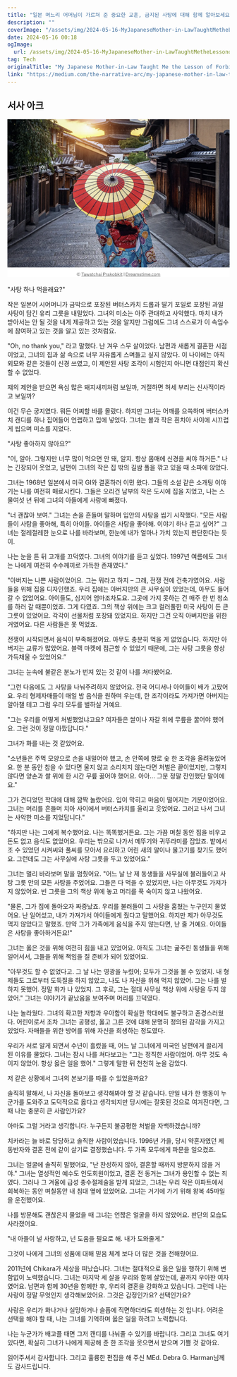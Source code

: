 ```yaml
---
title: "일본 며느리 어머님이 가르쳐 준 중요한 교훈, 금지된 사탕에 대해 함께 알아보세요"
description: ""
coverImage: "/assets/img/2024-05-16-MyJapaneseMother-in-LawTaughtMetheLessonofForbiddenCandy_0.png"
date: 2024-05-16 00:18
ogImage: 
  url: /assets/img/2024-05-16-MyJapaneseMother-in-LawTaughtMetheLessonofForbiddenCandy_0.png
tag: Tech
originalTitle: "My Japanese Mother-in-Law Taught Me the Lesson of Forbidden Candy"
link: "https://medium.com/the-narrative-arc/my-japanese-mother-in-law-taught-me-the-lesson-of-forbidden-candy-62018ddd368e"
---
```



## 서사 아크

![이미지](/assets/img/2024-05-16-MyJapaneseMother-in-LawTaughtMetheLessonofForbiddenCandy_0.png)

"사탕 하나 먹을래요?"

작은 일본어 시어머니가 금박으로 포장된 버터스카치 드롭과 딸기 포일로 포장된 과일 사탕이 담긴 유리 그릇을 내밀었다. 그녀의 미소는 아주 관대하고 사악했다. 마치 내가 받아서는 안 될 것을 내게 제공하고 있는 것을 알지만 그럼에도 그녀 스스로가 이 속임수에 참여하고 있는 것을 알고 있는 것처럼요.



"Oh, no thank you," 라고 말했다. 난 겨우 스무 살이었다. 남편과 새롭게 결혼한 시점이었고, 그녀의 집과 삶 속으로 너무 자유롭게 스며들고 싶지 않았다. 이 나이에는 아직 외모와 같은 것들이 신경 쓰였고, 이 제안된 사탕 조각이 시험인지 아니면 대접인지 확신할 수 없었다.

쟤의 제안을 받으면 욕심 많은 돼지새끼처럼 보일까, 거절하면 허세 부리는 신사적이라고 보일까? 

이건 무슨 궁지였다. 뭐든 어찌할 바를 몰랐다. 하지만 그녀는 어깨를 으쓱하며 버터스카치 캔디를 하나 집어들어 언랩하고 입에 넣었다. 그녀는 볼과 작은 흰치아 사이에 시끄럽게 씹으며 미소를 지었다.

"사탕 좋아하지 않아요?"



"어, 알아. 그렇지만 너무 많이 먹으면 안 돼, 알지. 항상 몸매에 신경을 써야 하거든." 나는 긴장되어 웃었고, 남편이 그녀의 작은 집 밖의 길쌈 풀을 깎고 있을 때 소파에 앉았다.

그녀는 1968년 일본에서 미국 GI와 결혼하러 이민 왔다. 그들의 소설 같은 소개팅 이야기는 나를 여전히 매료시킨다. 그들은 오리건 남부의 작은 도시에 집을 지었고, 나는 스물여섯 년 뒤에 그녀의 아들에게 사랑에 빠졌다.

"너 괜찮아 보여." 그녀는 손을 흔들며 말하며 입안의 사탕을 씹기 시작했다. "모든 사람들이 사탕을 좋아해, 특히 아이들. 아이들은 사탕을 좋아해. 이야기 하나 듣고 싶어?" 그녀는 절레절레한 눈으로 나를 바라보며, 한눈에 내가 얼마나 가치 있는지 판단한다는 듯이.

나는 눈을 튼 뒤 고개를 끄덕였다. 그녀의 이야기를 듣고 싶었다. 1997년 여름에도 그녀는 나에게 여전히 수수께끼로 가득한 존재였다."



"아버지는 나쁜 사람이었어요. 그는 뭐라고 하지 – 그래, 전쟁 전에 건축가였어요. 사람들을 위해 집을 디자인했죠. 우리 집에는 아버지만의 큰 사무실이 있었는데, 아무도 들어갈 수 없었어요. 아이들도, 심지어 엄마조차도요. 그곳에 가지 못하는 건 매주 한 번 청소를 하러 갈 때뿐이었죠. 그게 다였죠. 그의 책상 위에는 크고 컬러풀한 미국 사탕이 든 큰 그릇이 있었어요. 각각이 선물처럼 포장돼 있었지요. 하지만 그건 오직 아버지만을 위한 거였어요. 다른 사람들은 못 먹었죠.

전쟁이 시작되면서 음식이 부족해졌어요. 아무도 충분히 먹을 게 없었습니다. 하지만 아버지는 교류가 많았어요. 블랙 마켓에 접근할 수 있었기 때문에, 그는 사탕 그릇을 항상 가득채울 수 있었어요.”

그녀는 눈속에 불같은 분노가 번져 있는 것 같이 나를 쳐다봤어요.

“그런 다음에도 그 사탕을 나눠주려하지 않았어요. 전국 어디서나 아이들이 배가 고팠어요. 우리 형제자매들이 매일 밤 음식을 원하며 우는데, 한 조각이라도 가져가면 아버지는 알아챌 테고 그럼 우리 모두를 벌하실 거예요.



"그는 우리를 어떻게 처벌했었냐고요? 여자들은 쌀이나 자갈 위에 무릎을 꿇어야 했어요. 그런 것이 정말 아팠답니다."

그녀가 화를 내는 것 같았어요.

"소년들은 주먹 모양으로 손을 내밀어야 했고, 손 안쪽에 향로 숯 한 조각을 올려놓았어요. 한 분 동안 참을 수 있다면 울지 않고 소리치지 않는다면 처벌은 끝이었지만, 그렇지 않다면 양손과 쌀 위에 한 시간 무릎 꿇어야 했어요. 아아... 그분 정말 잔인했단 말이에요."

그가 견디었던 학대에 대해 깜짝 놀랐어요. 입이 막히고 마음이 떨어지는 기분이었어요. 그녀는 머리를 흔들며 치아 사이에서 버터스카치를 울리고 웃었어요. 그러고 나서 그녀는 사악한 미소를 지었답니다."



"하지만 나는 그에게 복수했어요. 나는 똑똑했거든요. 그는 가끔 며칠 동안 집을 비우고 돈도 없고 음식도 없었어요. 우리는 밖으로 나가서 메뚜기와 귀뚜라미를 잡았죠. 밭에서 조 수 있었던 시켜씨와 풀씨를 모아서 요리하고 어린 새의 알이나 물고기를 찾기도 했어요. 그런데도 그는 사무실에 사탕 그릇을 두고 있었어요."

그녀는 멀리 바라보며 말을 멈췄어요. "어느 날 난 제 동생들을 사무실에 불러들이고 사탕 그릇 안의 모든 사탕을 주었어요. 그들은 다 먹을 수 있었지만, 나는 아무것도 가져가지 않았어요. 빈 그릇을 그의 책상 위에 놓고 머리를 푹 숙이지 않고 나왔어요.

"물론, 그가 집에 돌아오자 짜증났죠. 우리를 불러들여 그 사탕을 훔쳤는 누구인지 물었어요. 난 일어섰고, 내가 가져가서 아이들에게 줬다고 말했어요. 하지만 제가 아무것도 먹지 않았다고 말했죠. 만약 그가 가족에게 음식을 주지 않는다면, 난 줄 거예요. 아이들은 사탕을 좋아하거든요!"

그녀는 옳은 것을 위해 여전히 힘을 내고 있었어요. 아직도 그녀는 굶주린 동생들을 위해 일어서서, 그들을 위해 책임을 질 준비가 되어 있었어요.



"아무것도 할 수 없었다고. 그 날 나는 영광을 누렸어; 모두가 그것을 볼 수 있었지. 내 형제들도 그로부터 도둑질을 하지 않았고, 나도 나 자신을 위해 먹지 않았어. 그는 나를 벌하지 못했어. 정말 화가 나 있었지. 그 후로, 그는 절대 사무실 책상 위에 사탕을 두지 않았어." 그녀는 이야기가 끝났음을 보여주며 머리를 끄덕였다.

나는 놀라웠다. 그녀의 확고한 저항과 우아함이 확실한 학대에도 불구하고 존경스러웠다. 어린이로서 조차 그녀는 공평성, 옳고 그른 것에 대해 분명히 정의된 감각을 가지고 있었다. 자매들을 위한 방어를 위해 자신을 희생하는 정도였다.

우리가 서로 알게 되면서 수년이 흘렀을 때, 어느 날 그녀에게 미국인 남편에게 끌리게 된 이유를 물었다. 그녀는 잠시 나를 쳐다보고는 "그는 정직한 사람이었어. 아무 것도 속이지 않았어. 항상 옳은 일을 했어." 그렇게 말한 뒤 천천히 눈을 감았다.



저 같은 상황에서 그녀의 본보기를 따를 수 있었을까요?

솔직히 말해서, 나 자신을 돌아보고 생각해봐야 할 것 같습니다. 만일 내가 한 행동이 누군가를 도와주고 도덕적으로 옳다고 생각되지만 당시에는 잘못된 것으로 여겨진다면, 그때 나는 충분히 큰 사람인가요?

아마도 그럴 거라고 생각합니다. 누구든지 불공평한 처벌을 자백하겠습니까?

치카라는 늘 바로 당당하고 솔직한 사람이었습니다. 1996년 가을, 당시 약혼자였던 제 동반자와 결혼 전에 같이 살기로 결정했습니다. 두 가족 모두에게 파문을 일으켰죠.



그녀는 얼굴에 솔직히 말했어요, "난 찬성하지 않아, 결혼할 때까지 방문하지 않을 거야." 그녀는 열성적인 예수도 인도회원이었고, 결혼 전 동거는 그녀가 용인할 수 없는 죄였다. 그러나 그 겨울에 급성 충수절제술을 받게 되었고, 그녀는 우리 작은 아파트에서 회복하는 동안 며칠동안 내 침대 옆에 있었어요. 그녀는 거기에 가기 위해 왕복 45마일을 운전했어요.

나를 방문해도 괜찮은지 물었을 때 그녀는 언짢은 얼굴을 하지 않았어요. 판단의 모습도 사라졌어요.

"내 아들이 널 사랑하고, 넌 도움을 필요로 해. 내가 도와줄게."

그것이 나에게 그녀의 성품에 대해 믿음 체계 보다 더 많은 것을 전해줬어요.



2011년에 Chikara가 세상을 떠났습니다. 그녀는 절대적으로 옳은 일을 행하기 위해 변함없이 노력했습니다. 그녀는 마지막 세 살을 우리와 함께 살았는데, 끝까지 우아한 여자였어요. 남편과 함께 30년을 함께한 후, 우리의 결혼을 강화하고 있습니다. 그런데 나는 사랑이 정말 무엇인지 생각해보았어요. 그것은 감정인가요? 선택인가요?

사랑은 우리가 화나거나 실망하거나 슬픔에 직면하더라도 희생하는 것 입니다. 어려운 선택을 해야 할 때, 나는 그녀를 기억하며 옳은 일을 하려고 노력합니다.

나는 누군가가 배고플 때면 그저 캔디를 나눠줄 수 있기를 바랍니다. 그리고 그녀도 여기 있다면, 확실히 그녀가 나에게 제공해 준 한 조각을 웃으면서 받으며 기쁠 것 같아요.

읽어주셔서 감사합니다.
그리고 훌륭한 편집을 해 주신 MEd. Debra G. Harman님께도 감사드립니다.